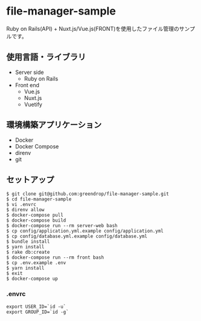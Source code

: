 # file-manager-sample

Ruby on Rails(API) + Nuxt.js/Vue.js(FRONT)を使用したファイル管理のサンプルです。

## 使用言語・ライブラリ

- Server side
  - Ruby on Rails
- Front end
  - Vue.js
  - Nuxt.js
  - Vuetify

## 環境構築アプリケーション

- Docker
- Docker Compose
- direnv
- git

## セットアップ

```shell
$ git clone git@github.com:greendrop/file-manager-sample.git
$ cd file-manager-sample
$ vi .envrc
$ direnv allow
$ docker-compose pull
$ docker-compose build
$ docker-compose run --rm server-web bash
$ cp config/application.yml.example config/application.yml
$ cp config/database.yml.example config/database.yml
$ bundle install
$ yarn install
$ rake db:create
$ docker-compose run --rm front bash
$ cp .env.example .env
$ yarn install
$ exit
$ docker-compose up
```

### .envrc

```
export USER_ID=`id -u`
export GROUP_ID=`id -g`
```